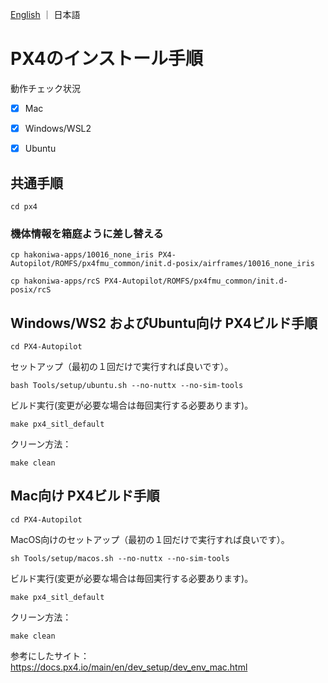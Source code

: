 [English](README.md) ｜ 日本語

# PX4のインストール手順

動作チェック状況

- [X] Mac
- [X] Windows/WSL2
- [X] Ubuntu


## 共通手順


```
cd px4
```


### 機体情報を箱庭ように差し替える

```
cp hakoniwa-apps/10016_none_iris PX4-Autopilot/ROMFS/px4fmu_common/init.d-posix/airframes/10016_none_iris 
```

```
cp hakoniwa-apps/rcS PX4-Autopilot/ROMFS/px4fmu_common/init.d-posix/rcS
```

## Windows/WS2 およびUbuntu向け PX4ビルド手順

```
cd PX4-Autopilot 
```

セットアップ（最初の１回だけで実行すれば良いです）。

```
bash Tools/setup/ubuntu.sh --no-nuttx --no-sim-tools
```

ビルド実行(変更が必要な場合は毎回実行する必要あります)。

```
make px4_sitl_default
```

クリーン方法：

```
make clean
```


## Mac向け PX4ビルド手順

```
cd PX4-Autopilot 
```

MacOS向けのセットアップ（最初の１回だけで実行すれば良いです）。

```
sh Tools/setup/macos.sh --no-nuttx --no-sim-tools
```

ビルド実行(変更が必要な場合は毎回実行する必要あります)。

```
make px4_sitl_default
```


クリーン方法：

```
make clean
```

参考にしたサイト：https://docs.px4.io/main/en/dev_setup/dev_env_mac.html
